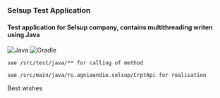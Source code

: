 ### Selsup Test Application
#### Test application for Selsup company, contains multithreading writen using Java

![Java](https://img.shields.io/badge/java-%23ED8B00.svg?style=for-the-badge&logo=openjdk&logoColor=white)
![Gradle](https://img.shields.io/badge/Gradle-02303A.svg?style=for-the-badge&logo=Gradle&logoColor=white)
```log
see /src/test/java/** for calling of method
``` 

```log
see /src/main/java/ru.agniaendie.selsup/CrptApi for realisation
```

Best wishes


